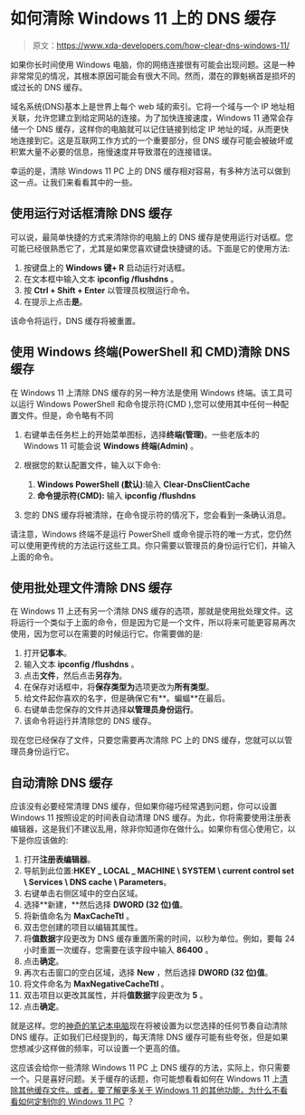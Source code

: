 # 如何清除 Windows 11 上的 DNS 缓存

> 原文：<https://www.xda-developers.com/how-clear-dns-windows-11/>

如果你长时间使用 Windows 电脑，你的网络连接很有可能会出现问题。这是一种非常常见的情况，其根本原因可能会有很大不同。然而，潜在的罪魁祸首是损坏的或过长的 DNS 缓存。

域名系统(DNS)基本上是世界上每个 web 域的索引。它将一个域与一个 IP 地址相关联，允许您建立到给定网站的连接。为了加快连接速度，Windows 11 通常会存储一个 DNS 缓存，这样你的电脑就可以记住链接到给定 IP 地址的域，从而更快地连接到它。这是互联网工作方式的一个重要部分，但 DNS 缓存可能会被破坏或积累大量不必要的信息，拖慢速度并导致潜在的连接错误。

幸运的是，清除 Windows 11 PC 上的 DNS 缓存相对容易，有多种方法可以做到这一点。让我们来看看其中的一些。

## 使用运行对话框清除 DNS 缓存

可以说，最简单快捷的方式来清除你的电脑上的 DNS 缓存是使用运行对话框。您可能已经很熟悉它了，尤其是如果您喜欢键盘快捷键的话。下面是它的使用方法:

1.  按键盘上的 **Windows 键+ R** 启动运行对话框。
2.  在文本框中输入文本 **ipconfig /flushdns** 。
3.  按 **Ctrl + Shift + Enter** 以管理员权限运行命令。
4.  在提示上点击**是**。

该命令将运行，DNS 缓存将被重置。

## 使用 Windows 终端(PowerShell 和 CMD)清除 DNS 缓存

在 Windows 11 上清除 DNS 缓存的另一种方法是使用 Windows 终端。该工具可以运行 Windows PowerShell 和命令提示符(CMD ),您可以使用其中任何一种配置文件。但是，命令略有不同

1.  右键单击任务栏上的开始菜单图标，选择**终端(管理)**。一些老版本的 Windows 11 可能会说 **Windows 终端(Admin)** 。
2.  根据您的默认配置文件，输入以下命令:
    1.  **Windows PowerShell** **(默认)**:输入 **Clear-DnsClientCache**
    2.  **命令提示符(CMD):** 输入 **ipconfig /flushdns**

3.  您的 DNS 缓存将被清除，在命令提示符的情况下，您会看到一条确认消息。

请注意，Windows 终端不是运行 PowerShell 或命令提示符的唯一方式，您仍然可以使用更传统的方法运行这些工具。你只需要以管理员的身份运行它们，并输入上面的命令。

## 使用批处理文件清除 DNS 缓存

在 Windows 11 上还有另一个清除 DNS 缓存的选项，那就是使用批处理文件。这将运行一个类似于上面的命令，但是因为它是一个文件，所以将来可能更容易再次使用，因为您可以在需要的时候运行它。你需要做的是:

1.  打开**记事本**。
2.  输入文本 **ipconfig /flushdns** 。
3.  点击**文件**，然后点击**另存为**。
4.  在保存对话框中，将**保存类型为**选项更改为**所有类型**。
5.  给文件起你喜欢的名字，但是确保它有**。蝙蝠**在最后。
6.  右键单击您保存的文件并选择**以管理员身份运行**。
7.  该命令将运行并清除您的 DNS 缓存。

现在您已经保存了文件，只要您需要再次清除 PC 上的 DNS 缓存，您就可以以管理员身份运行它。

## 自动清除 DNS 缓存

应该没有必要经常清理 DNS 缓存，但如果你碰巧经常遇到问题，你可以设置 Windows 11 按照设定的时间表自动清理 DNS 缓存。为此，你将需要使用注册表编辑器，这是我们不建议乱用，除非你知道你在做什么。如果你有信心使用它，以下是你应该做的:

1.  打开**注册表编辑器**。
2.  导航到此位置:**HKEY _ LOCAL _ MACHINE \ SYSTEM \ current control set \ Services \ DNS cache \ Parameters**。
3.  右键单击右侧区域中的空白区域。
4.  选择**新建，**然后选择 **DWORD (32 位)值**。
5.  将新值命名为 **MaxCacheTtl** 。
6.  双击您创建的项目以编辑其属性。
7.  将**值数据**字段更改为 DNS 缓存重置所需的时间，以秒为单位。例如，要每 24 小时重置一次缓存，您需要在该字段中输入 **86400** 。
8.  点击**确定**。
9.  再次右击窗口的空白区域，选择 **New** ，然后选择 **DWORD (32 位)值**。
10.  将文件命名为 **MaxNegativeCacheTtl** 。
11.  双击项目以更改其属性，并将**值数据**字段更改为 **5** 。
12.  点击**确定**。

就是这样。您的[神奇的笔记本电脑](https://www.xda-developers.com/best-laptops/)现在将被设置为以您选择的任何节奏自动清除 DNS 缓存。正如我们已经提到的，每天清除 DNS 缓存可能有些夸张，但是如果您想减少这样做的频率，可以设置一个更高的值。

这应该会给你一些清除 Windows 11 PC 上 DNS 缓存的方法，实际上，你只需要一个。只是喜好问题。关于缓存的话题，你可能想看看如何在 Windows 11 上[清除其他缓存文件。或者，要了解更多关于 Windows 11 的其他功能，为什么不看看](https://www.xda-developers.com/how-clear-cache-windows-11/)[如何定制你的 Windows 11 PC](https://www.xda-developers.com/how-customize-windows-11/) ？